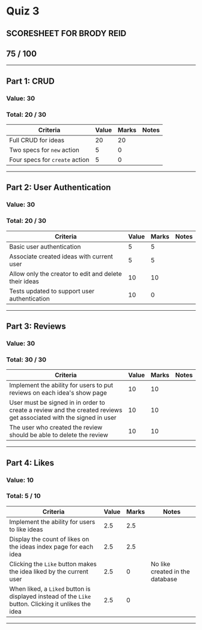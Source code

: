 # Quiz 3
## SCORESHEET FOR BRODY REID
## 75 / 100
---

## Part 1: CRUD
### Value: 30
### Total: 20 / 30
|Criteria |Value |Marks |Notes |
|--------|-----|------|---|
|Full CRUD for ideas|20|20||
|Two specs for `new` action|5|0||
|Four specs for `create` action|5|0||
---  

## Part 2: User Authentication
### Value: 30
### Total: 20 / 30
|Criteria |Value |Marks |Notes |
|--------|-----|------|---|
|Basic user authentication|5|5||
|Associate created ideas with current user|5|5||
|Allow only the creator to edit and delete their ideas|10|10||
|Tests updated to support user authentication|10|0||
---  

## Part 3: Reviews
### Value: 30
### Total: 30 / 30 
|Criteria |Value |Marks |Notes |
|--------|-----|------|---|
|Implement the ability for users to put reviews on each idea's show page|10|10||
|User must be signed in in order to create a review and the created reviews get associated with the signed in user|10|10||
|The user who created the review should be able to delete the review|10|10||
---  

## Part 4: Likes
### Value: 10
### Total: 5 / 10
|Criteria |Value |Marks |Notes |
|--------|-----|------|---|
|Implement the ability for users to like ideas|2.5|2.5||
|Display the count of likes on the ideas index page for each idea|2.5|2.5||
|Clicking the `Like` button makes the idea liked by the current user|2.5|0|No like created in the database|
|When liked, a `Liked` button is displayed instead of the `Like` button. Clicking it unlikes the idea|2.5|0||
---  
